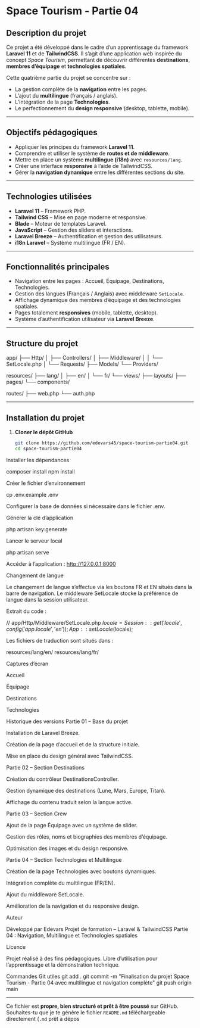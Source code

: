 # Space Tourism - Partie 04

## Description du projet

Ce projet a été développé dans le cadre d’un apprentissage du framework **Laravel 11** et de **TailwindCSS**.
Il s’agit d’une application web inspirée du concept *Space Tourism*, permettant de découvrir différentes **destinations**, **membres d’équipage** et **technologies spatiales**.

Cette quatrième partie du projet se concentre sur :
- La gestion complète de la **navigation** entre les pages.
- L’ajout du **multilingue** (français / anglais).
- L’intégration de la page **Technologies**.
- Le perfectionnement du **design responsive** (desktop, tablette, mobile).

---

## Objectifs pédagogiques

- Appliquer les principes du framework **Laravel 11**.
- Comprendre et utiliser le système de **routes et de middleware**.
- Mettre en place un système **multilingue (i18n)** avec `resources/lang`.
- Créer une interface **responsive** à l’aide de TailwindCSS.
- Gérer la **navigation dynamique** entre les différentes sections du site.

---

## Technologies utilisées

- **Laravel 11** – Framework PHP.
- **Tailwind CSS** – Mise en page moderne et responsive.
- **Blade** – Moteur de templates Laravel.
- **JavaScript** – Gestion des sliders et interactions.
- **Laravel Breeze** – Authentification et gestion des utilisateurs.
- **i18n Laravel** – Système multilingue (FR / EN).

---

## Fonctionnalités principales

- Navigation entre les pages : Accueil, Équipage, Destinations, Technologies.
- Gestion des langues (Français / Anglais) avec middleware `SetLocale`.
- Affichage dynamique des membres d’équipage et des technologies spatiales.
- Pages totalement **responsives** (mobile, tablette, desktop).
- Système d’authentification utilisateur via **Laravel Breeze**.

---

## Structure du projet

app/
├── Http/
│ ├── Controllers/
│ ├── Middleware/
│ │ └── SetLocale.php
│ └── Requests/
├── Models/
└── Providers/

resources/
├── lang/
│ ├── en/
│ └── fr/
└── views/
├── layouts/
├── pages/
└── components/

routes/
├── web.php
└── auth.php

---

## Installation du projet

1. **Cloner le dépôt GitHub**
   ```bash
   git clone https://github.com/edevars45/space-tourism-partie04.git
   cd space-tourism-partie04
Installer les dépendances

composer install
npm install


Créer le fichier d’environnement

cp .env.example .env


Configurer la base de données si nécessaire dans le fichier .env.

Générer la clé d’application

php artisan key:generate


Lancer le serveur local

php artisan serve


Accéder à l’application :
http://127.0.0.1:8000

Changement de langue

Le changement de langue s’effectue via les boutons FR et EN situés dans la barre de navigation.
Le middleware SetLocale stocke la préférence de langue dans la session utilisateur.

Extrait du code :

// app/Http/Middleware/SetLocale.php
$locale = Session::get('locale', config('app.locale', 'en'));
App::setLocale($locale);


Les fichiers de traduction sont situés dans :

resources/lang/en/
resources/lang/fr/

Captures d’écran

Accueil

Équipage

Destinations

Technologies

Historique des versions
Partie 01 – Base du projet

Installation de Laravel Breeze.

Création de la page d’accueil et de la structure initiale.

Mise en place du design général avec TailwindCSS.

Partie 02 – Section Destinations

Création du contrôleur DestinationsController.

Gestion dynamique des destinations (Lune, Mars, Europe, Titan).

Affichage du contenu traduit selon la langue active.

Partie 03 – Section Crew

Ajout de la page Équipage avec un système de slider.

Gestion des rôles, noms et biographies des membres d’équipage.

Optimisation des images et du design responsive.

Partie 04 – Section Technologies et Multilingue

Création de la page Technologies avec boutons dynamiques.

Intégration complète du multilingue (FR/EN).

Ajout du middleware SetLocale.

Amélioration de la navigation et du responsive design.

Auteur

Développé par Edevars
Projet de formation – Laravel & TailwindCSS
Partie 04 : Navigation, Multilingue et Technologies spatiales

Licence

Projet réalisé à des fins pédagogiques.
Libre d’utilisation pour l’apprentissage et la démonstration technique.

Commandes Git utiles
git add .
git commit -m "Finalisation du projet Space Tourism - Partie 04 avec multilingue et navigation complète"
git push origin main


---

 Ce fichier est **propre, bien structuré et prêt à être poussé** sur GitHub.
Souhaites-tu que je te génère le fichier `README.md` téléchargeable directement (`.md` prêt à dépos
